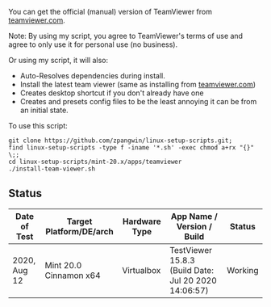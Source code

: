 
You can get the official (manual) version of TeamViewer from [teamviewer.com](https://www.teamviewer.com/en-us/download/linux/).

Note: By using my script, you agree to TeamViewer's terms of use and agree to only use it for personal use (no business).

Or using my script, it will also:

* Auto-Resolves dependencies during install.
* Install the latest team viewer (same as installing from [teamviewer.com](https://www.teamviewer.com/en-us/download/linux/))
* Creates desktop shortcut if you don't already have one
* Creates and presets config files to be the least annoying it can be from an initial state.

To use this script:

```
git clone https://github.com/zpangwin/linux-setup-scripts.git;
find linux-setup-scripts -type f -iname '*.sh' -exec chmod a+rx "{}" \;;
cd linux-setup-scripts/mint-20.x/apps/teamviewer
./install-team-viewer.sh
```

## Status

| Date of Test  | Target Platform/DE/arch | Hardware Type  | App Name / Version / Build                | Status  |
| ------------- | ------------------------| -------------- | ----------------------------------------- | ------- |
| 2020, Aug 12  | Mint 20.0 Cinnamon x64  | Virtualbox     | TestViewer 15.8.3 (Build Date: Jul 20 2020 14:06:57) | Working |

